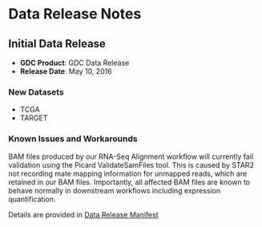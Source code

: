 # Data Release Notes






## Initial Data Release

* __GDC Product__: GDC Data Release
* __Release Date__: May 10, 2016

### New Datasets

* TCGA
* TARGET

### Known Issues and Workarounds

BAM files produced by our RNA-Seq Alignment workflow will currently fail validation using the Picard ValidateSamFiles tool.  This is caused by STAR2 not recording mate mapping information for unmapped reads, which are retained in our BAM files.  Importantly, all affected BAM files are known to behave normally in downstream workflows including expression quantification.

Details are provided in [Data Release Manifest](Manifests/GDC_PreLaunch_release_notes_05102016.txt)
